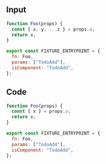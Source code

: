 
## Input

```javascript
function Foo(props) {
  const { x, y, ...z } = props.a;
  return x;
}

export const FIXTURE_ENTRYPOINT = {
  fn: Foo,
  params: ["TodoAdd"],
  isComponent: "TodoAdd",
};

```

## Code

```javascript
function Foo(props) {
  const { x } = props.a;
  return x;
}

export const FIXTURE_ENTRYPOINT = {
  fn: Foo,
  params: ["TodoAdd"],
  isComponent: "TodoAdd",
};

```
      